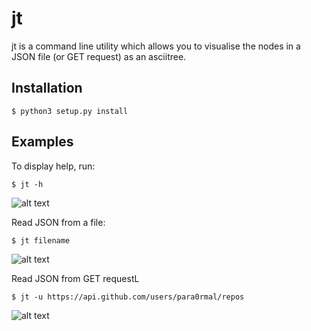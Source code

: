 # jt

jt is a command line utility which allows you to visualise the nodes in a JSON file (or GET request) as an asciitree.

Installation
---
```
$ python3 setup.py install
```

Examples
---

To display help, run:
``` 
$ jt -h 
```

![alt text](https://raw.githubusercontent.com/para0rmal/jt/master/examples/help.jpeg)

Read JSON from a file:
```
$ jt filename
```

![alt text](https://raw.githubusercontent.com/para0rmal/jt/master/examples/file.jpeg)

Read JSON from GET requestL
```
$ jt -u https://api.github.com/users/para0rmal/repos
```

![alt text](https://raw.githubusercontent.com/para0rmal/jt/master/examples/http_get.jpeg)
